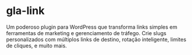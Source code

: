 # gla-link
Um poderoso plugin para WordPress que transforma links simples em ferramentas de marketing e gerenciamento de tráfego. Crie slugs personalizados com múltiplos links de destino, rotação inteligente, limites de cliques, e muito mais.
